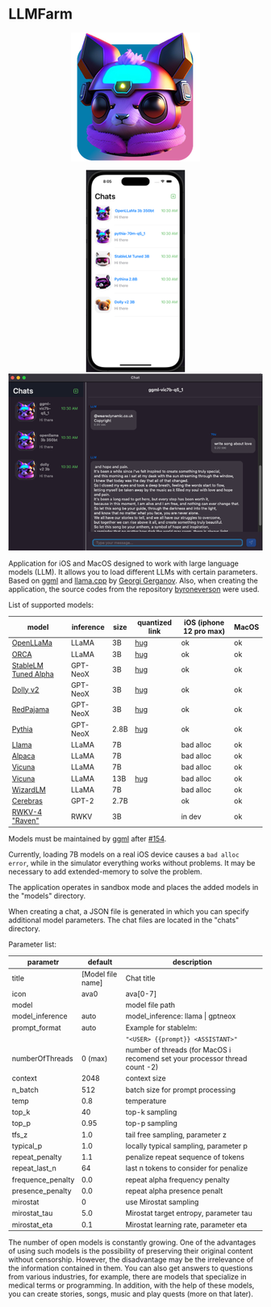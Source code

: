 # LLMFarm

<p align="center">
  <img width="256px" alt="Icon" src="dist/LLMFarm0.1.2_256.png">
</p>

<p align="center">
  <img alt="Icon" height="400px"  src="dist/screen1.png">
  <img alt="Icon" width="570px"  src="dist/screen2.png">
</p>

Application for iOS and MacOS designed to work with large language models (LLM). It allows you to load different LLMs with certain parameters.
Based on [ggml](https://github.com/ggerganov/ggml) and [llama.cpp](https://github.com/ggerganov/llama.cpp) by [Georgi Gerganov](https://github.com/ggerganov).
Also, when creating the application, the source codes from the repository [byroneverson](https://github.com/byroneverson/Mia) were used.

List of supported models:

| model                                                                              | inference | size | quantized link                                                                                              | iOS (iphone 12 pro max) | MacOS |
|------------------------------------------------------------------------------------|-----------|------|-------------------------------------------------------------------------------------------------------------|-------------------------|-------|
| [OpenLLaMa](https://github.com/openlm-research/open_llama)                         | LLaMA     | 3B   | [hug](https://huggingface.co/guinmoon/LLMFarm_Models/resolve/main/open-llama-3b-1T_q5_1.bin)                | ok                      | ok    |
| [ORCA](https://huggingface.co/psmathur/orca_mini_3b)                               | LLaMA     | 3B   | [hug](https://huggingface.co/guinmoon/LLMFarm_Models/resolve/main/orca-mini-3b.ggmlv3.q5_1.bin)             | ok                      | ok    |
| [StableLM Tuned Alpha](https://huggingface.co/stabilityai/stablelm-tuned-alpha-3b) | GPT-NeoX  | 3B   | [hug](https://huggingface.co/guinmoon/LLMFarm_Models/resolve/main/stablelm-tuned-alpha-3b-ggml_v3-q5_1.bin) | ok                      | ok    |
| [Dolly v2](https://github.com/databrickslabs/dolly)                                | GPT-NeoX  | 3B   | [hug](https://huggingface.co/guinmoon/LLMFarm_Models/resolve/main/dolly-v2-3b-ggml_v3-q5_1.bin)             | ok                      | ok    |
| [RedPajama](https://huggingface.co/togethercomputer/RedPajama-INCITE-Base-3B-v1)   | GPT-NeoX  | 3B   | [hug](https://huggingface.co/guinmoon/LLMFarm_Models/resolve/main/rp-incite-base-v1-3b-ggmlv3-q5_1.bin)     | ok                      | ok    |
| [Pythia](https://huggingface.co/EleutherAI)                                        | GPT-NeoX  | 2.8B | [hug](https://huggingface.co/guinmoon/LLMFarm_Models/resolve/main/pythia-2.8b-ggml_v3-q5_1.bin)             | ok                      | ok    |
| [Llama](https://arxiv.org/abs/2302.13971)                                          | LLaMA     | 7B   |                                                                                                             | bad alloc               | ok    |
| [Alpaca](https://crfm.stanford.edu/2023/03/13/alpaca.html)                         | LLaMA     | 7B   |                                                                                                             | bad alloc               | ok    |
| [Vicuna](https://lmsys.org/blog/2023-03-30-vicuna/)                                | LLaMA     | 7B   |                                                                                                             | bad alloc               | ok    |
| [Vicuna](https://lmsys.org/blog/2023-03-30-vicuna/)                                | LLaMA     | 13B  | [hug](https://huggingface.co/vicuna/ggml-vicuna-13b-1.1/resolve/main/ggml-vic13b-uncensored-q4_1.bin)       | bad alloc               | ok    |
| [WizardLM](https://arxiv.org/abs/2304.12244)                                       | LLaMA     | 7B   |                                                                                                             | bad alloc               | ok    |
| [Cerebras](https://huggingface.co/cerebras/Cerebras-GPT-2.7B)                      | GPT-2     | 2.7B |                                                                                                             | ok                      | ok    |
| [RWKV-4 "Raven"](https://huggingface.co/BlinkDL/rwkv-4-raven)                      | RWKV      | 3B   |                                                                                                             | in dev                  | ok    |

Models must be maintained by [ggml](https://github.com/ggerganov/ggml) after [#154](https://github.com/ggerganov/ggml/pull/154).

Currently, loading 7B models on a real iOS device causes a `bad alloc error`, while in the simulator everything works without problems. It may be necessary to add extended-memory to solve the problem.

The application operates in sandbox mode and places the added models in the "models" directory. 

When creating a chat, a JSON file is generated in which you can specify additional model parameters. The chat files are located in the "chats" directory.

Parameter list:

| parametr          | default           | description                                                                 |
|-------------------|-------------------|-----------------------------------------------------------------------------|
| title             | [Model file name] | Chat title                                                                  |
| icon              | ava0              | ava[0-7]                                                                    |
| model             |                   | model file path                                                             |
| model_inference   | auto              | model_inference: llama \| gptneox                                           |
| prompt_format     | auto              | Example for stablelm:                                                       |
|                   |                   | `"<USER> {{prompt}} <ASSISTANT>"`                                           |
| numberOfThreads   | 0 (max)           | number of threads (for MacOS i recomend set your processor thread count -2) |
| context           | 2048              | context size                                                                |
| n_batch           | 512               | batch size for prompt processing                                            |
| temp              | 0.8               | temperature                                                                 |
| top_k             | 40                | top-k sampling                                                              |
| top_p             | 0.95              | top-p sampling                                                              |
| tfs_z             | 1.0               | tail free sampling, parameter z                                             |
| typical_p         | 1.0               | locally typical sampling, parameter p                                       |
| repeat_penalty    | 1.1               | penalize repeat sequence of tokens                                          |
| repeat_last_n     | 64                | last n tokens to consider for penalize                                      |
| frequence_penalty | 0.0               | repeat alpha frequency penalty                                              |
| presence_penalty  | 0.0               | repeat alpha presence penalt                                                |
| mirostat          | 0                 | use Mirostat sampling                                                       |
| mirostat_tau      | 5.0               | Mirostat target entropy, parameter tau                                      |
| mirostat_eta      | 0.1               | Mirostat learning rate, parameter eta                                       |


The number of open models is constantly growing. One of the advantages of using such models is the possibility of preserving their original content without censorship. However, the disadvantage may be the irrelevance of the information contained in them. You can also get answers to questions from various industries, for example, there are models that specialize in medical terms or programming.
In addition, with the help of these models, you can create stories, songs, music and play quests (more on that later).